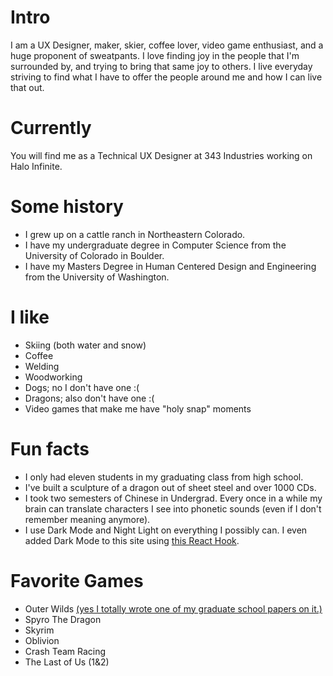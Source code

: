 
# Intro

I am a UX Designer, maker, skier, coffee lover, video game enthusiast, and a huge proponent of sweatpants. I love finding joy in the people that I'm surrounded by, and trying to bring that same joy to others. I live everyday striving to find what I have to offer the people around me and how I can live that out. 
            
# Currently

You will find me as a Technical UX Designer at 343 Industries working on Halo Infinite. 

# Some history

- I grew up on a cattle ranch in Northeastern Colorado. 
- I have my undergraduate degree in Computer Science from the University of Colorado in Boulder.
- I have my Masters Degree in Human Centered Design and Engineering from the University of Washington.

# I like

- Skiing (both water and snow)
- Coffee
- Welding 
- Woodworking
- Dogs; no I don't have one :(
- Dragons; also don't have one :(
- Video games that make me have "holy snap" moments 


# Fun facts

- I only had eleven students in my graduating class from high school.
- I've built a sculpture of a dragon out of sheet steel and over 1000 CDs.
- I took two semesters of Chinese in Undergrad. Every once in a while my brain can translate characters I see into phonetic sounds (even if I don't remember meaning anymore).
- I use Dark Mode and Night Light on everything I possibly can. I even added Dark Mode to this site using [this React Hook](https://www.npmjs.com/package/use-dark-mode). 

# Favorite Games
- Outer Wilds [(yes I totally wrote one of my graduate school papers on it.)](../pdfs/The_Ship_Log_in_Outer_Wilds.pdf?target="_blank")
- Spyro The Dragon
- Skyrim 
- Oblivion 
- Crash Team Racing
- The Last of Us (1&2)



